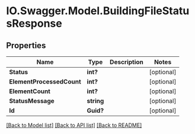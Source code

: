 # IO.Swagger.Model.BuildingFileStatusResponse
## Properties

Name | Type | Description | Notes
------------ | ------------- | ------------- | -------------
**Status** | **int?** |  | [optional] 
**ElementProcessedCount** | **int?** |  | [optional] 
**ElementCount** | **int?** |  | [optional] 
**StatusMessage** | **string** |  | [optional] 
**Id** | **Guid?** |  | [optional] 

[[Back to Model list]](../README.md#documentation-for-models) [[Back to API list]](../README.md#documentation-for-api-endpoints) [[Back to README]](../README.md)

